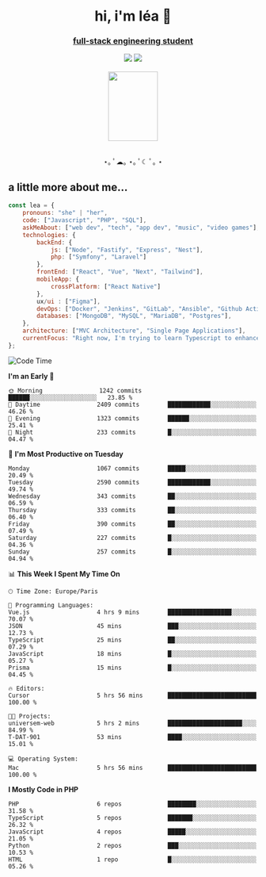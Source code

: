 <h1 align="center">hi, i'm léa 🌙</h1>
<h3 align="center"><ins>full-stack engineering student</ins></h3>  
<div align="center">
  <a href="https://www.linkedin.com/in/lea-reiter22/"><img src="https://img.shields.io/badge/LinkedIn-0077B5?style=for-the-badge&logo=linkedin&logoColor=white"/></a>
  <a href="mailto:lea.reiter@outlook.fr"><img src="https://img.shields.io/badge/Contact-2A2A2A?style=for-the-badge&logo=minutemailer&logoColor=white"/></a>
</div>
<br>
  <div align="center">  <img src="https://github.com/xmnchild/xmnchild/blob/main/1702415560_StardewValleyHappyGreyCat.png" height="140" width="100"/>
</div>
<br>
  <p align="center">
                 ⋆｡ ﾟ☁︎｡ ⋆｡ ﾟ☾ ﾟ｡ ⋆
  </p>
  <h2>a little more about me...</h2>
  
```js
const lea = {
    pronouns: "she" | "her",
    code: ["Javascript", "PHP", "SQL"],
    askMeAbout: ["web dev", "tech", "app dev", "music", "video games"],
    technologies: {
        backEnd: {
            js: ["Node", "Fastify", "Express", "Nest"],
            php: ["Symfony", "Laravel"]
        },
        frontEnd: ["React", "Vue", "Next", "Tailwind"],
        mobileApp: {
            crossPlatform: ["React Native"]
        },
        ux/ui : ["Figma"],
        devOps: ["Docker", "Jenkins", "GitLab", "Ansible", "Github Actions"],
        databases: ["MongoDB", "MySQL", "MariaDB", "Postgres"],
    },
    architecture: ["MVC Architecture", "Single Page Applications"],
    currentFocus: "Right now, I'm trying to learn Typescript to enhance my Javascript development.",
};
```
<!--START_SECTION:waka-->
![Code Time](http://img.shields.io/badge/Code%20Time-263%20hrs-blue)

**I'm an Early 🐤** 

```text
🌞 Morning                1242 commits        ██████░░░░░░░░░░░░░░░░░░░   23.85 % 
🌆 Daytime                2409 commits        ████████████░░░░░░░░░░░░░   46.26 % 
🌃 Evening                1323 commits        ██████░░░░░░░░░░░░░░░░░░░   25.41 % 
🌙 Night                  233 commits         █░░░░░░░░░░░░░░░░░░░░░░░░   04.47 % 
```
📅 **I'm Most Productive on Tuesday** 

```text
Monday                   1067 commits        █████░░░░░░░░░░░░░░░░░░░░   20.49 % 
Tuesday                  2590 commits        ████████████░░░░░░░░░░░░░   49.74 % 
Wednesday                343 commits         ██░░░░░░░░░░░░░░░░░░░░░░░   06.59 % 
Thursday                 333 commits         ██░░░░░░░░░░░░░░░░░░░░░░░   06.40 % 
Friday                   390 commits         ██░░░░░░░░░░░░░░░░░░░░░░░   07.49 % 
Saturday                 227 commits         █░░░░░░░░░░░░░░░░░░░░░░░░   04.36 % 
Sunday                   257 commits         █░░░░░░░░░░░░░░░░░░░░░░░░   04.94 % 
```


📊 **This Week I Spent My Time On** 

```text
🕑︎ Time Zone: Europe/Paris

💬 Programming Languages: 
Vue.js                   4 hrs 9 mins        ██████████████████░░░░░░░   70.07 % 
JSON                     45 mins             ███░░░░░░░░░░░░░░░░░░░░░░   12.73 % 
TypeScript               25 mins             ██░░░░░░░░░░░░░░░░░░░░░░░   07.29 % 
JavaScript               18 mins             █░░░░░░░░░░░░░░░░░░░░░░░░   05.27 % 
Prisma                   15 mins             █░░░░░░░░░░░░░░░░░░░░░░░░   04.45 % 

🔥 Editors: 
Cursor                   5 hrs 56 mins       █████████████████████████   100.00 % 

🐱‍💻 Projects: 
universem-web            5 hrs 2 mins        █████████████████████░░░░   84.99 % 
T-DAT-901                53 mins             ████░░░░░░░░░░░░░░░░░░░░░   15.01 % 

💻 Operating System: 
Mac                      5 hrs 56 mins       █████████████████████████   100.00 % 
```

**I Mostly Code in PHP** 

```text
PHP                      6 repos             ████████░░░░░░░░░░░░░░░░░   31.58 % 
TypeScript               5 repos             ███████░░░░░░░░░░░░░░░░░░   26.32 % 
JavaScript               4 repos             █████░░░░░░░░░░░░░░░░░░░░   21.05 % 
Python                   2 repos             ███░░░░░░░░░░░░░░░░░░░░░░   10.53 % 
HTML                     1 repo              █░░░░░░░░░░░░░░░░░░░░░░░░   05.26 % 
```




<!--END_SECTION:waka-->

